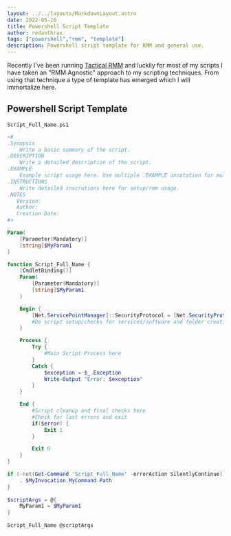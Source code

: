 ```yaml
---
layout: ../../layouts/MarkdownLayout.astro
date: 2022-05-16
title: Powershell Script Template
author: redanthrax
tags: ["powershell","rmm", "template"]
description: Powershell script template for RMM and general use.
---
```


Recently I've been running [Tactical RMM](https://github.com/amidaware/tacticalrmm) and luckily for most of my scripts
I have taken an "RMM Agnostic" approach to my scripting techniques. From using that technique a type of template has 
emerged which I will immortalize here.

## Powershell Script Template
```
Script_Full_Name.ps1
```

```powershell
<#
.Synopsis
    Write a basic summary of the script.
.DESCRIPTION
    Write a detailed description of the script.
.EXAMPLE
    Example script usage here. Use multiple .EXAMPLE annotation for multi usage.
.INSTRUCTIONS
    Write detailed inscrutions here for setup/rmm usage.
.NOTES
   Version:
   Author:
   Creation Date:
#>

Param(
    [Parameter(Mandatory)]
    [string]$MyParam1
)

function Script_Full_Name {
    [CmdletBinding()]
    Param(
        [Parameter(Mandatory)]
        [string]$MyParam1
    )

    Begin {
        [Net.ServicePointManager]::SecurityProtocol = [Net.SecurityProtocolType]::Tls12
        #Do script setup/checks for services/software and folder creation here
    }

    Process {
        Try {
            #Main Script Process here
        }
        Catch {
            $exception = $_.Exception
            Write-Output "Error: $exception"
        }
    }

    End {
        #Script cleanup and final checks here
        #Check for last errors and exit
        if($error) {
            Exit 1
        }

        Exit 0
    }
}

if (-not(Get-Command 'Script_Full_Name' -errorAction SilentlyContinue)) {
    . $MyInvocation.MyCommand.Path
}
 
$scriptArgs = @{
    MyParam1 = $MyParam1
}
 
Script_Full_Name @scriptArgs
```

